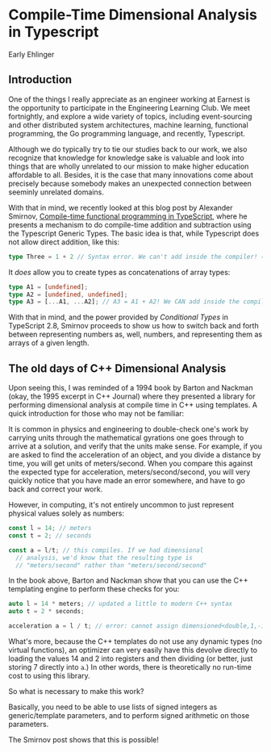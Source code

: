 # Compile-Time Dimensional Analysis in Typescript
Early Ehlinger

## Introduction

One of the things I really appreciate as an engineer working at
Earnest is the opportunity to participate in the Engineering Learning
Club. We meet fortnightly, and explore a wide variety of topics,
including event-sourcing and other distributed system architectures,
machine learning, functional programming, the Go programming language,
and recently, Typescript.

Although we do typically try to tie our studies back to our work, we
also recognize that knowledge for knowledge sake is valuable and look
into things that are wholly unrelated to our mission to make higher
education affordable to all. Besides, it is the case that many
innovations come about precisely because somebody makes an unexpected
connection between seeminly unrelated domains.

With that in mind, we recently looked at this blog post by Alexander
Smirnov,
[Compile-time functional programming in TypeScript](https://developers.mews.com/compile-time-functional-programming-in-typescript/),
where he presents a mechanism to do compile-time addition and
subtraction using the Typescript Generic Types. The basic idea is that, while Typescript does not allow direct addition, like this:

```Typescript
type Three = 1 + 2 // Syntax error. We can't add inside the compiler! 😡
```

It _does_ allow you to create types as concatenations of array types:

```Typescript
type A1 = [undefined];
type A2 = [undefined, undefined];
type A3 = [...A1, ...A2]; // A3 = A1 + A2! We CAN add inside the compiler! 😈
```

With that in mind, and the power provided by _Conditional Types_ in
TypeScript 2.8, Smirnov proceeds to show us how to switch back and
forth between representing numbers as, well, numbers, and representing
them as arrays of a given length.

## The old days of C++ Dimensional Analysis

Upon seeing this, I was reminded of a 1994 book by Barton and Nackman
(okay, the 1995 excerpt in C++ Journal) where they presented a library
for performing dimensional analysis at compile time in C++ using
templates. A quick introduction for those who may not be familiar:

It is common in physics and engineering to double-check one's work by
carrying units through the mathematical gyrations one goes through to
arrive at a solution, and verify that the units make sense. For
example, if you are asked to find the acceleration of an object, and
you divide a distance by time, you will get units of
meters/second. When you compare this against the expected type for
acceleration, meters/second/second, you will very quickly notice that
you have made an error somewhere, and have to go back and correct your
work.

However, in computing, it's not entirely uncommon to just represent
physical values solely as numbers:

```Typescript
const l = 14; // meters
const t = 2; // seconds

const a = l/t; // this compiles. If we had dimensional
  // analysis, we'd know that the resulting type is
  // "meters/second" rather than "meters/second/second"
```

In the book above, Barton and Nackman show that you can use the C++
templating engine to perform these checks for you:

```C++
auto l = 14 * meters; // updated a little to modern C++ syntax
auto t = 2 * seconds;

acceleration a = l / t; // error: cannot assign dimensioned<double,1,-1,0,0,0,0,0>, to dimensioned<double,1,-2,0,0,0,0,0>
```

What's more, because the C++ templates do not use any dynamic types
(no virtual functions), an optimizer can very easily have this devolve
directly to loading the values 14 and 2 into registers and then
dividing (or better, just storing 7 directly into `a`.) In other
words, there is theoretically no run-time cost to using this library.

So what is necessary to make this work?

Basically, you need to be able to use lists of signed integers as
generic/template parameters, and to perform signed arithmetic on those
parameters.

The Smirnov post shows that this is possible!

#
